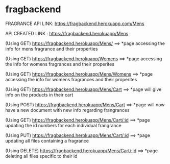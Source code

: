 # fragbackend

FRAGRANCE API LINK: https://fragbackend.herokuapp.com/Mens

API CREATED LINK : https://fragbackend.herokuapp/Mens

(Using GET) https://fragbackend.herokuapp/Mens/ ==> *page accessing the info for mens fragrance and their properties

(Using GET) https://fragbackend.herokuapp/Womens ==> *page accessing the info for womens fragrances and their properites

(Using GET) https://fragbackend.herokuapp/Mens/Womens ==> *page accessing the info for womens fragrances and their properites

(Using GET) https://fragbackend.herokuapp/Mens/Cart ==> *page will give info on the products in their cart

(Using POST) https://fragbackend.herokuapp/Mens/Cart ==> *page will now have a new document with new info regarding frangrances 

(Using GET) https://fragbackend.herokuapp/Mens/Cart/:id ==> *page updating the id numbers for each individual frangrance

(Using PUT) https://fragbackend.herokuapp/Mens/Cart/:id ==> *page updating all files containing a fragrance

(Using DELETE) https://fragbackend.herokuapp/Mens/Cart/:id ==> *page deleting all files specific to their id